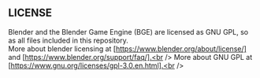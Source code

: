 ## LICENSE
 Blender and the Blender Game Engine (BGE) are licensed as GNU GPL, so as all files included in this repository.<br />
 More about blender licensing at [https://www.blender.org/about/license/] and [https://www.blender.org/support/faq/].<br />
 More about GNU GPL at [https://www.gnu.org/licenses/gpl-3.0.en.html].<br />
